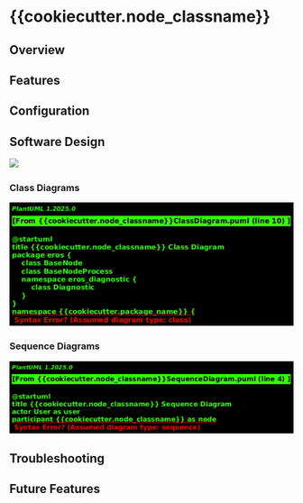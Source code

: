 # {{cookiecutter.node_classname}}

## Overview


## Features

## Configuration


## Software Design
![](../../../doc/output/Legend.png)

### Class Diagrams
![](output/{{cookiecutter.node_classname}}ClassDiagram.png)

### Sequence Diagrams
![](output/{{cookiecutter.node_classname}}SequenceDiagram.png)

## Troubleshooting

## Future Features
